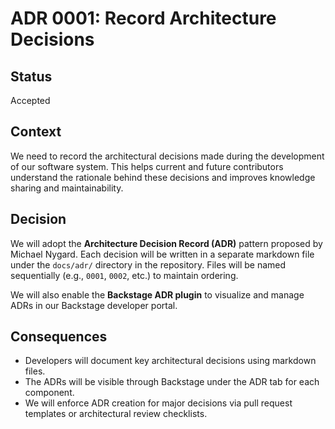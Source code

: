 # ADR 0001: Record Architecture Decisions

## Status
Accepted

## Context
We need to record the architectural decisions made during the development of our software system. This helps current and future contributors understand the rationale behind these decisions and improves knowledge sharing and maintainability.

## Decision
We will adopt the **Architecture Decision Record (ADR)** pattern proposed by Michael Nygard. Each decision will be written in a separate markdown file under the `docs/adr/` directory in the repository. Files will be named sequentially (e.g., `0001`, `0002`, etc.) to maintain ordering.

We will also enable the **Backstage ADR plugin** to visualize and manage ADRs in our Backstage developer portal.

## Consequences
- Developers will document key architectural decisions using markdown files.
- The ADRs will be visible through Backstage under the ADR tab for each component.
- We will enforce ADR creation for major decisions via pull request templates or architectural review checklists.
